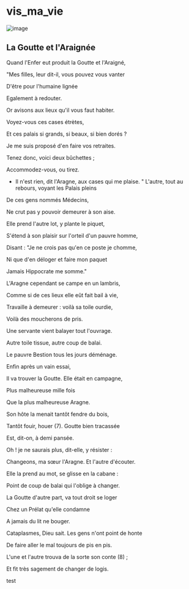 # vis_ma_vie
![image](https://user-images.githubusercontent.com/724239/132588274-65d684f9-7b58-4cb5-acd7-8f03397a7be4.png)

## La Goutte et l'Araignée

Quand l'Enfer eut produit la Goutte et l'Araigné,

"Mes filles, leur dit-il, vous pouvez vous vanter

D'être pour l'humaine lignée

Egalement à redouter.

Or avisons aux lieux qu'il vous faut habiter.

Voyez-vous ces cases étrètes,

Et ces palais si grands, si beaux, si bien dorés ?

Je me suis proposé d'en faire vos retraites.

Tenez donc, voici deux bûchettes ;

Accommodez-vous, ou tirez.

- Il n'est rien, dit l'Aragne, aux cases qui me plaise. "
L'autre, tout au rebours, voyant les Palais pleins

De ces gens nommés Médecins,

Ne crut pas y pouvoir demeurer à son aise.

Elle prend l'autre lot, y plante le piquet,

S'étend à son plaisir sur l'orteil d'un pauvre homme,

Disant : "Je ne crois pas qu'en ce poste je chomme,

Ni que d'en déloger et faire mon paquet

Jamais Hippocrate me somme."

L'Aragne cependant se campe en un lambris,

Comme si de ces lieux elle eût fait bail à vie,

Travaille à demeurer : voilà sa toile ourdie,

Voilà des moucherons de pris.

Une servante vient balayer tout l'ouvrage.

Autre toile tissue, autre coup de balai.

Le pauvre Bestion tous les jours déménage.

Enfin après un vain essai,

Il va trouver la Goutte. Elle était en campagne,

Plus malheureuse mille fois

Que la plus malheureuse Aragne.

Son hôte la menait tantôt fendre du bois,

Tantôt fouir, houer (7). Goutte bien tracassée

Est, dit-on, à demi pansée.

Oh ! je ne saurais plus, dit-elle, y résister :

Changeons, ma sœur l'Aragne. Et l'autre d'écouter.

Elle la prend au mot, se glisse en la cabane :

Point de coup de balai qui l'oblige à changer.

La Goutte d'autre part, va tout droit se loger

Chez un Prélat qu'elle condamne

A jamais du lit ne bouger.

Cataplasmes, Dieu sait. Les gens n'ont point de honte

De faire aller le mal toujours de pis en pis.

L'une et l'autre trouva de la sorte son conte (8) ;

Et fit très sagement de changer de logis.


test
